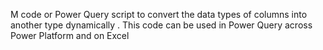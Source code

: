 M code or Power Query script to convert the data types of columns into another type dynamically . This code can be used in Power Query across Power Platform and on Excel 
